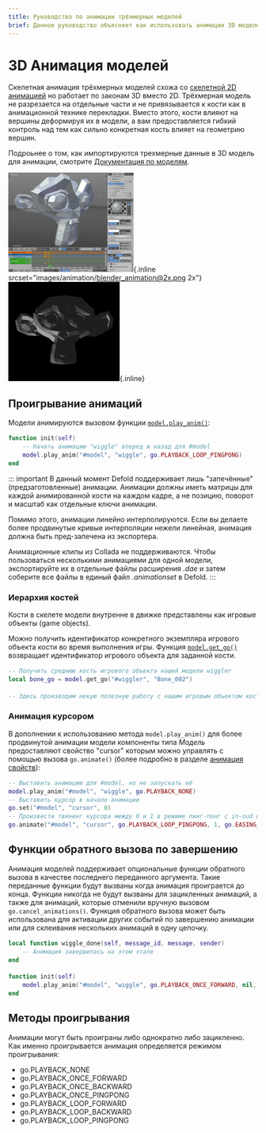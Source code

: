 ```yaml
---
title: Руководство по анимации трёхмерных моделей
brief: Данное руководство объясняет как использовать анимации 3D моделей в Defold
---
```


# 3D Анимация моделей

Скелетная анимация трёхмерных моделей схожа со [скелетной 2D анимацией](/manuals/spine-animation) но работает по законам 3D вместо 2D. Трёхмерная модель не разрезается на отдельные части и не привязывается к кости как в анимационной технике перекладки. Вместо этого, кости влияют на вершины деформируя их в модели, а вам предоставляется гибкий контроль над тем как сильно конкретная кость влияет на геометрию вершин.

Подроьнее о том, как импортируются трехмерные данные в 3D модель для анимации, смотрите [Документация по моделям](/manuals/model).

  ![Blender animation](images/animation/blender_animation.png){.inline srcset="images/animation/blender_animation@2x.png 2x"}
  ![Wiggle loop](images/animation/suzanne.gif){.inline}


## Проигрывание анимаций

Модели анимируются вызовом функции [`model.play_anim()`](/ref/model#model.play_anim):

```lua
function init(self)
    -- Начать анимацию "wiggle" вперед и назад для #model
    model.play_anim("#model", "wiggle", go.PLAYBACK_LOOP_PINGPONG)
end
```

::: important
В данный момент Defold поддерживает лишь "запечённые" (предзаготовленные) анимации. Анимации должны иметь матрицы для каждой анимированной кости на каждом кадре, а не позицию, поворот и масштаб как отдельные ключи анимации.

Помимо этого, анимации линейно интерполируются. Если вы делаете более продвинутые кривые интерполяции нежели линейная, анимация должна быть пред-запечена из экспортера.

Анимационные клипы из Collada не поддерживаются. Чтобы пользоваться несколькими анимациями для одной модели, экспортируйте их в отдельные файлы расширения *.dae* и затем соберите все файлы в единый файл *.animationset* в Defold.
:::

### Иерархия костей

Кости в скелете модели внутренне в движке представлены как игровые объекты (game objects).

Можно получить идентификатор конкретного экземпляра игрового объекта кости во время выполнения игры. Функция [`model.get_go()`](/ref/model#model.get_go) возвращает идентификатор игрового объекта для заданной кости.

```lua
-- Получить среднюю кость игрового объекта нашей модели wiggler
local bone_go = model.get_go("#wiggler", "Bone_002")

-- Здесь производим некую полезную работу с нашим игровым объектом кости...
```

### Анимация курсором

В дополнении к использованию метода `model.play_anim()` для более продвинутой анимации модели компоненты типа *Модель* предоставляют свойство "cursor" которым можно управлять с помощью вызова `go.animate()` (более подробно в разделе [анимация свойств](/manuals/property-animation)):

```lua
-- Выставить анимацию для #model, но не запускать её
model.play_anim("#model", "wiggle", go.PLAYBACK_NONE)
-- Выставить курсор в начало анимации
go.set("#model", "cursor", 0)
-- Произвести твининг курсора между 0 и 1 в режиме пинг-понг с in-oud quad смягчением.
go.animate("#model", "cursor", go.PLAYBACK_LOOP_PINGPONG, 1, go.EASING_INOUTQUAD, 3)
```

## Функции обратного вызова по завершению

Анимация моделей поддерживает опциональные функции обратного вызова в качестве последнего переданного аргумента. Такие переданные функции будут вызваны когда анимация проиграется до конца. Функции никогда не будут вызваны для зацикленных анимаций, а также для анимаций, которые отменили вручную вызовом `go.cancel_animations()`. Функция обратного вызова может быть использована для активации других событий по завершению анимации или для склеивания нескольких анимаций в одну цепочку.

```lua
local function wiggle_done(self, message_id, message, sender)
    -- Анимация завершилась на этом этапе
end

function init(self)
    model.play_anim("#model", "wiggle", go.PLAYBACK_ONCE_FORWARD, nil, wiggle_done)
end
```

## Методы проигрывания

Анимации могут быть проиграны либо однократно либо зацикленно. Как именно проигрывается анимация определяется режимом проигрывания:

* go.PLAYBACK_NONE
* go.PLAYBACK_ONCE_FORWARD
* go.PLAYBACK_ONCE_BACKWARD
* go.PLAYBACK_ONCE_PINGPONG
* go.PLAYBACK_LOOP_FORWARD
* go.PLAYBACK_LOOP_BACKWARD
* go.PLAYBACK_LOOP_PINGPONG
